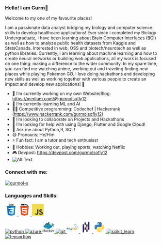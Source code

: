### Hello! I am Gurm👋

Welcome to my one of my favourite places! 

I am a passionate data analyst bridging my biology and computer science skills to develop healthcare applications! Ever since i completed my Biology Undergraduate, i have been learning about Brain Computer Interfaces (BCI) as well as how to analyze public health datasets from Kaggle and StatsCanada. Interested in web, OSS and biotech/neurotech as well as python libraries. Currently, I am learning about machine learning and how to create neural networks or building web applications, all my work is focused on one thing: making a difference to the wider community. In my spare time, you can find me watching anime, working out and traveling finding new places while playing Pokemon GO. I love doing hackathons and developing new skills as well as working together with various people to create an impact and develop new applications! 🚀

- 🔭 I’m currently working on my own Website/Blog: https://medium.com/@gurmolsofly12
- 🌱 I’m currently learning ML and AI 
- 👨‍💻 Competitive programming: Codechef | Hackerrank (https://www.hackerrank.com/gurmolsofly12)
- 👯 I’m looking to collaborate on Projects and Hackathons
- 🙋 I’m looking for help with using Django, Flutter and Google Cloud!
- 💬 Ask me about Python,R, SQL!
- 😄 Pronouns: He/Him
- ⚡ Fun fact: I am a tutor and tech enthusiast
- 🏃 Hobbies: Working out, playing sports, watching Netflix
- 🎮 Devpost: https://devpost.com/gurmolsofly12
- ![Alt Text](https://media.giphy.com/media/cIn5fTcjnKhStIeAef/giphy.gif)

<h3 align="left">Connect with me:</h3>
<p align="left">
<a href="https://www.linkedin.com/in/gurmol-s/" target="blank"><img align="center" src="https://raw.githubusercontent.com/rahuldkjain/github-profile-readme-generator/master/src/images/icons/Social/linked-in-alt.svg" alt="gurmol-s" height="30" width="40" /></a>
</p>

<h3 align="left">Languages and Skills:</h3>
<p align="left"> <a href="https://www.w3schools.com/css/" target="_blank" rel="noreferrer"> <img src="https://raw.githubusercontent.com/devicons/devicon/master/icons/css3/css3-original-wordmark.svg" alt="css3" width="40" height="40"/> </a>
<a href="https://www.w3schools.com/html/" target="_blank" rel="noreferrer"> <img src="https://raw.githubusercontent.com/devicons/devicon/master/icons/html5/html5-original-wordmark.svg" alt="html5" width="40" height="40"/> </a> 
<a href="https://www.javascript.com/" target="_blank" rel="noreferrer"> <img src="https://raw.githubusercontent.com/devicons/devicon/master/icons/javascript/javascript-original.svg" width="40" height="40"/> </a>

<a href="https://www.python.org/" target="_blank" rel="noreferrer"> <img src="https://icongr.am/devicon/python-original.svg?size=128&color=currentColor" alt="python" width="40" height="40"/> </a> 
  <a href="https://azure.microsoft.com/en-in/" target="_blank" rel="noreferrer"> <img src="https://www.vectorlogo.zone/logos/microsoft_azure/microsoft_azure-icon.svg" alt="azure" width="40" height="40"/> </a> <a href="https://www.docker.com/" target="_blank" rel="noreferrer"> <img src="https://raw.githubusercontent.com/devicons/devicon/master/icons/docker/docker-original-wordmark.svg" alt="docker" width="40" height="40"/> </a> <a href="https://git-scm.com/" target="_blank" rel="noreferrer"> <img src="https://www.vectorlogo.zone/logos/git-scm/git-scm-icon.svg" alt="git" width="40" height="40"/> </a> <a href="https://www.mysql.com/" target="_blank" rel="noreferrer"> <img src="https://raw.githubusercontent.com/devicons/devicon/master/icons/mysql/mysql-original-wordmark.svg" alt="mysql" width="40" height="40"/> </a> <a href="https://pandas.pydata.org/" target="_blank" rel="noreferrer"> <img src="https://raw.githubusercontent.com/devicons/devicon/2ae2a900d2f041da66e950e4d48052658d850630/icons/pandas/pandas-original.svg" alt="pandas" width="40" height="40"/> </a> <a href="https://www.python.org" target="_blank" rel="noreferrer"> <img src="https://raw.githubusercontent.com/devicons/devicon/master/icons/python/python-original.svg" alt="python" width="40" height="40"/> </a> <a href="https://scikit-learn.org/" target="_blank" rel="noreferrer"> <img src="https://upload.wikimedia.org/wikipedia/commons/0/05/Scikit_learn_logo_small.svg" alt="scikit_learn" width="40" height="40"/> </a>   <a href="https://www.tensorflow.org" target="_blank" rel="noreferrer"> <img src="https://www.vectorlogo.zone/logos/tensorflow/tensorflow-icon.svg" alt="tensorflow" width="40" height="40"/> </a> </p>



<!--
**gu12934/gu12934** is a ✨ _special_ ✨ repository because its `README.md` (this file) appears on your GitHub profile.

Welcome to my one of my favourite places! I am a passionate data analyst bridging my biology and computer science skills to develop healthcare applications! Ever since i completed my Biology Undergrad i have been learning about Brain Computer Interfaces (BCI) as well as how to analyze public health datasets from Kaggle and StatsCanada. Interested in web, OSS and biotech/neurotech as well as python libraries. Currently, I am learning about machine learning and how to create neural networks or building web applications, all my work is focused on one thing: making a difference to the wider community. In my spare time, you can find me watching anime, working out and traveling finding new places while playing Pokemon GO. I love doing hackathons and developing new skills as well as working together with various people to create an impact and develop new applications! 🚀

- 🔭 I’m currently working on my own Website/Blog
- 🌱 I’m currently learning ML and AI 
- 👨‍💻 Competitive programming: Codechef | Hackerrank
- 👯 I’m looking to collaborate on Projects and Hackathons
- 🤔 I’m looking for help with using Django, Flutter and Google Cloud!
- 💬 Ask me about Python,R, SQL!
- 📫 How to reach me: gurmolsofly12@gmail.com
- 😄 Pronouns: He/Him
- ⚡ Fun fact: I am a tutor and tech enthusiast
- 🏃 Hobbies: Playing games like Among us, Ludo, Rolblox🎮
- ![Alt Text](https://media.giphy.com/media/vFKqnCdLPNOKc/giphy.gif)
- ![](https://github.com/Your_Repository_Name/Your_GIF_Name.gif) 
-->
